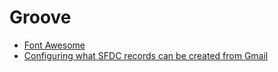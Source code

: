 # Groove
* [Font Awesome](https://fontawesome.com/icons?from=io)
* [Configuring what SFDC records can be created from Gmail](https://help.groove.co/en/articles/994860-configuring-what-sfdc-records-can-be-created-from-gmail)
